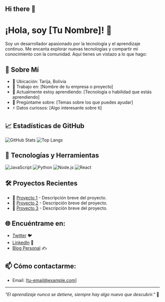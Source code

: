 ## Hi there 👋


# ¡Hola, soy [Tu Nombre]! 👋

Soy un desarrollador apasionado por la tecnología y el aprendizaje continuo. Me encanta explorar nuevas tecnologías y compartir mi conocimiento con la comunidad. Aquí tienes un vistazo a lo que hago:

## 🚀 Sobre Mí
- 📍 Ubicación: Tarija, Bolivia
- 💼 Trabajo en: [Nombre de tu empresa o proyecto]
- 🌱 Actualmente estoy aprendiendo: [Tecnología o habilidad que estás aprendiendo]
- 💬 Pregúntame sobre: [Temas sobre los que puedes ayudar]
- ⚡ Datos curiosos: [Algo interesante sobre ti]

## 📈 Estadísticas de GitHub
![GitHub Stats](https://github-readme-stats.vercel.app/api?username=tu-usuario&show_icons=true&theme=radical)
![Top Langs](https://github-readme-stats.vercel.app/api/top-langs/?username=tu-usuario&layout=compact&theme=radical)

## 🔧 Tecnologías y Herramientas
![JavaScript](https://img.shields.io/badge/JavaScript-F7DF1E?style=for-the-badge&logo=javascript&logoColor=black)
![Python](https://img.shields.io/badge/Python-3776AB?style=for-the-badge&logo=python&logoColor=white)
![Node.js](https://img.shields.io/badge/Node.js-43853D?style=for-the-badge&logo=node-dot-js&logoColor=white)
![React](https://img.shields.io/badge/React-20232A?style=for-the-badge&logo=react&logoColor=61DAFB)

## 🛠 Proyectos Recientes
- 🔗 [Proyecto 1](https://github.com/tu-usuario/proyecto1) - Descripción breve del proyecto.
- 🔗 [Proyecto 2](https://github.com/tu-usuario/proyecto2) - Descripción breve del proyecto.
- 🔗 [Proyecto 3](https://github.com/tu-usuario/proyecto3) - Descripción breve del proyecto.

## 🌐 Encuéntrame en:
- [Twitter](https://twitter.com/tu-usuario) 🐦
- [LinkedIn](https://linkedin.com/in/tu-usuario) 💼
- [Blog Personal](https://tu-blog.com) ✍️

## 📫 Cómo contactarme:
- Email: [tu-email@example.com]

---

_"El aprendizaje nunca se detiene, siempre hay algo nuevo que descubrir."_ 🚀

<!--
**iBri4nWilli4ms/iBri4nWilli4ms** is a ✨ _special_ ✨ repository because its `README.md` (this file) appears on your GitHub profile.

Here are some ideas to get you started:

- 🔭 I’m currently working on ...
- 🌱 I’m currently learning ...
- 👯 I’m looking to collaborate on ...
- 🤔 I’m looking for help with ...
- 💬 Ask me about ...
- 📫 How to reach me: ...
- 😄 Pronouns: ...
- ⚡ Fun fact: ...
-->
